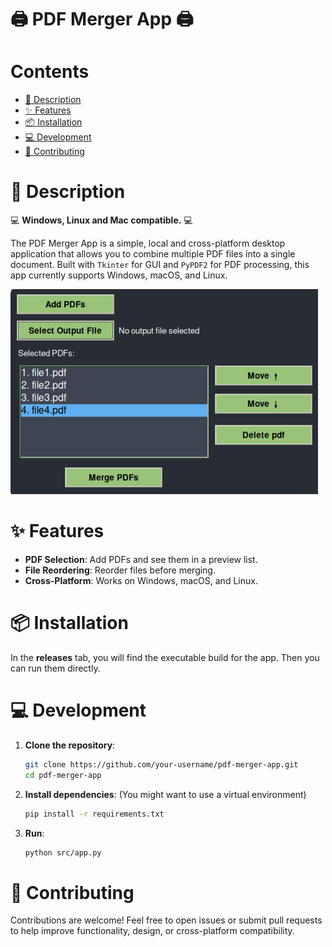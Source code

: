 # 🖨️ PDF Merger App 🖨️

# Contents

- [📖 Description](#-description)
- [✨ Features](#-features)
- [📦 Installation](#-installation)
- [💻 Development](#-development)
- [👥 Contributing](#-contributing)

# 📖 Description

💻 **Windows, Linux and Mac compatible.** 💻

The PDF Merger App is a simple, local and cross-platform desktop application that allows you to combine multiple PDF files into a single document. Built with `Tkinter` for GUI and `PyPDF2` for PDF processing, this app currently supports Windows, macOS, and Linux.

![App Demo](./media/app.png)

# ✨ Features

- **PDF Selection**: Add PDFs and see them in a preview list.
- **File Reordering**: Reorder files before merging.
- **Cross-Platform**: Works on Windows, macOS, and Linux.

# 📦 Installation

In the **releases** tab, you will find the executable build for the app. Then you can run them directly.

# 💻 Development

1. **Clone the repository**:

   ```bash
   git clone https://github.com/your-username/pdf-merger-app.git
   cd pdf-merger-app
   ```

2. **Install dependencies**: (You might want to use a virtual environment)

   ```bash
   pip install -r requirements.txt
   ```

3. **Run**:
   ```bash
   python src/app.py
   ```

# 👥 Contributing

Contributions are welcome! Feel free to open issues or submit pull requests to help improve functionality, design, or cross-platform compatibility.
